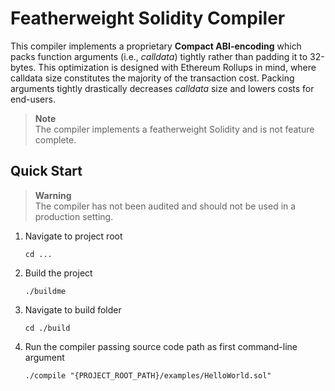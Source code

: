 # Featherweight Solidity Compiler
This compiler implements a proprietary **Compact ABI-encoding** which packs function arguments (i.e., *calldata*) tightly rather than padding it to 32-bytes.
This optimization is designed with Ethereum Rollups in mind, where calldata size constitutes the majority of the transaction cost.
Packing arguments tightly drastically decreases *calldata* size and lowers costs for end-users.

> **Note**  
> The compiler implements a featherweight Solidity and is not feature complete.

## Quick Start

> **Warning**  
> The compiler has not been audited and should not be used in a production setting.

1. Navigate to project root
   ```
   cd ...
   ```
2. Build the project
   ```
   ./buildme
   ```
3. Navigate to build folder
   ```
   cd ./build
   ```
4. Run the compiler passing source code path as first command-line argument
   ```
   ./compile "{PROJECT_ROOT_PATH}/examples/HelloWorld.sol"
   ```
